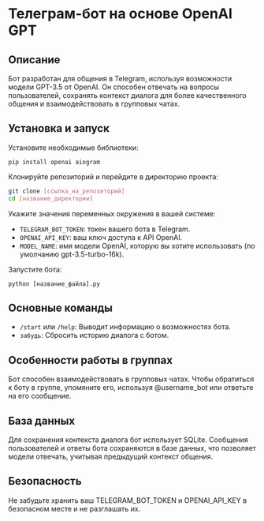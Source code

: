 # Телеграм-бот на основе OpenAI GPT

## Описание

Бот разработан для общения в Telegram, используя возможности модели GPT-3.5 от OpenAI. Он способен отвечать на вопросы пользователей, сохранять контекст диалога для более качественного общения и взаимодействовать в групповых чатах.

## Установка и запуск

Установите необходимые библиотеки:

`pip install openai aiogram`

Клонируйте репозиторий и перейдите в директорию проекта:

```bash
git clone [ссылка_на_репозиторий]
cd [название_директории]
```

Укажите значения переменных окружения в вашей системе:

- `TELEGRAM_BOT_TOKEN`: токен вашего бота в Telegram.
- `OPENAI_API_KEY`: ваш ключ доступа к API OpenAI.
- `MODEL_NAME`: имя модели OpenAI, которую вы хотите использовать (по умолчанию gpt-3.5-turbo-16k).

Запустите бота:

`python [название_файла].py`

## Основные команды

- `/start` или `/help`: Выводит информацию о возможностях бота.
- `забудь`: Сбросить историю диалога с ботом.

## Особенности работы в группах

Бот способен взаимодействовать в групповых чатах. Чтобы обратиться к боту в группе, упомяните его, используя @username_bot или ответьте на его сообщение.

## База данных

Для сохранения контекста диалога бот использует SQLite. Сообщения пользователей и ответы бота сохраняются в базе данных, что позволяет модели отвечать, учитывая предыдущий контекст общения.

## Безопасность

Не забудьте хранить ваш TELEGRAM_BOT_TOKEN и OPENAI_API_KEY в безопасном месте и не разглашать их.
